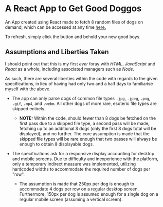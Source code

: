 # A React App to Get Good Doggos

An App created using React made to fetch 8 random files of dogs on demand, which can be accessed at any time [here.](https://eachau.github.io/get-doggo-app)

To refresh, simply click the button and behold your new good boys. 

## Assumptions and Liberties Taken

I should point out that this is my first *ever* foray with *HTML*, *JavaScript* and *React* as a whole, including associated managers such as *Node*. 

As such, there are several liberties within the code with regards to the given specifications, in lieu of having had only two and a half days to familiarise myself with the above.

- The app can only parse dogs of common file types `.jpg`, `.jpeg`, `.png`, `.gif`, `.mp4`, and `.webm`. All other dogs of more rare, esoteric file types are skipped entirely.   
    - **NOTE:** Within the code, should fewer than 8 dogs be fetched on the first pass due to a skipped file type, a second pass will be made, fetching up to an additional 8 dogs (only the first 8 dogs total will be displayed), and no further. The core assumption is made that the skipped file types will be rare enough that two passes will always be enough to obtain 8 displayable dogs. 

- The specifications ask for a responsive display accounting for desktop and mobile screens. Due to difficulty and inexperience with the platform, only a temporary indirect measure was implemented, utilizing hardcoded widths to accommodate the required number of dogs per "row".
    - The assumption is made that 250px per dog is enough to accommodate 4 dogs per row on a regular desktop screen. Furthermore, 150px per dog is assumed enough for a single dog on a regular mobile screen (assuming a vertical screen).